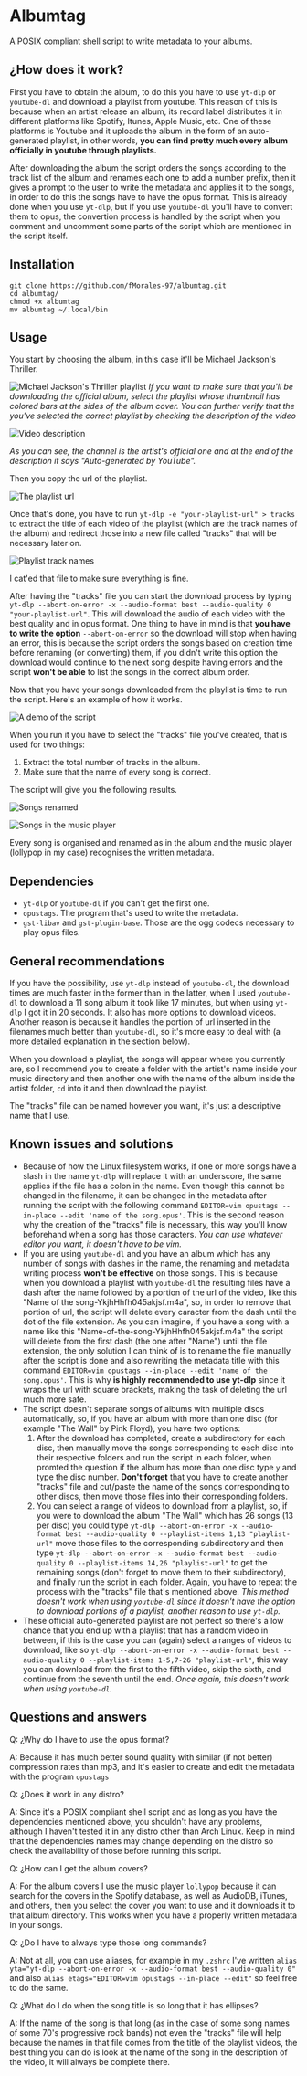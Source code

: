 # Albumtag
A POSIX compliant shell script to write metadata to your albums.

## ¿How does it work?
First you have to obtain the album, to do this you have to use `yt-dlp` or `youtube-dl` and download a playlist from youtube. This reason of this is because when an artist release an album, its record label distributes it in different platforms like Spotify, Itunes, Apple Music, etc. One of these platforms is Youtube and it uploads the album in the form of an auto-generated playlist, in other words, **you can find pretty much every album officially in youtube through playlists.**

After downloading the album the script orders the songs according to the track list of the album and renames each one to add a number prefix, then it gives a prompt to the user to write the metadata and applies it to the songs, in order to do this the songs have to have the opus format. This is already done when you use `yt-dlp`, but if you use `youtube-dl` you'll have to convert them to opus, the convertion process is handled by the script when you comment and uncomment some parts of the script which are mentioned in the script itself.

## Installation
```
git clone https://github.com/fMorales-97/albumtag.git
cd albumtag/
chmod +x albumtag
mv albumtag ~/.local/bin
```
## Usage
You start by choosing the album, in this case it'll be Michael Jackson's Thriller.

![Michael Jackson's Thriller playlist](img/playlist-selected.png)
*If you want to make sure that you'll be downloading the official album, select the playlist whose thumbnail has colored bars at the sides of the album cover. You can further verify that the you've selected the correct playlist by checking the description of the video*

![Video description](img/playlist-description.png)

*As you can see, the channel is the artist's official one and at the end of the description it says "Auto-generated by YouTube".*

Then you copy the url of the playlist.

![The playlist url](img/playlist-url.png)

Once that's done, you have to run `yt-dlp -e "your-playlist-url" > tracks` to extract the title of each video of the playlist (which are the track names of the album) and redirect those into a new file called "tracks" that will be necessary later on.

![Playlist track names](img/playlist-tracks.png)

I cat'ed that file to make sure everything is fine.

After having the "tracks" file you can start the download process by typing `yt-dlp --abort-on-error -x --audio-format best --audio-quality 0 "your-playlist-url"`. This will download the audio of each video with the best quality and in opus format. One thing to have in mind is that **you have to write the option** `--abort-on-error` so the download will stop when having an error, this is because the script orders the songs based on creation time before renaming (or converting) them, if you didn't write this option the download would continue to the next song despite having errors and the script **won't be able** to list the songs in the correct album order.

Now that you have your songs downloaded from the playlist is time to run the script. Here's an example of how it works.

![A demo of the script](img/demo.gif)

When you run it you have to select the "tracks" file you've created, that is used for two things:

1. Extract the total number of tracks in the album.
2. Make sure that the name of every song is correct.

The script will give you the following results.

![Songs renamed](img/album-songs.png)

![Songs in the music player](img/album-in-player.png)

Every song is organised and renamed as in the album and the music player (lollypop in my case) recognises the written metadata.

## Dependencies
* `yt-dlp` or `youtube-dl` if you can't get the first one.
* `opustags`. The program that's used to write the metadata.
* `gst-libav` and `gst-plugin-base`. Those are the ogg codecs necessary to play opus files.

## General recommendations
If you have the possibility, use `yt-dlp` instead of `youtube-dl`, the download times are much faster in the former than in the latter, when I used `youtube-dl` to download a 11 song album it took like 17 minutes, but when using `yt-dlp` I got it in 20 seconds. It also has more options to download videos. Another reason is because it handles the portion of url inserted in the filenames much better than `youtube-dl`, so it's more easy to deal with (a more detailed explanation in the section below).

When you download a playlist, the songs will appear where you currently are, so I recommend you to create a folder with the artist's name inside your music directory and then another one with the name of the album inside the artist folder, `cd` into it and then download the playlist.

The "tracks" file can be named however you want, it's just a descriptive name that I use.

## Known issues and solutions
* Because of how the Linux filesystem works, if one or more songs have a slash in the name `yt-dlp` will replace it with an underscore, the same applies if the file has a colon in the name. Even though this cannot be changed in the filename, it can be changed in the metadata after running the script with the following command `EDITOR=vim opustags --in-place --edit 'name of the song.opus'`. This is the second reason why the creation of the "tracks" file is necessary, this way you'll know beforehand when a song has those caracters. *You can use whatever editor you want, it doesn't have to be vim.*
* If you are using `youtube-dl` and you have an album which has any number of songs with dashes in the name, the renaming and metadata writing process **won't be effective** on those songs. This is because when you download a playlist with `youtube-dl` the resulting files have a dash after the name followed by a portion of the url of the video, like this "Name of the song-YkjhHhfh045akjsf.m4a", so, in order to remove that portion of url, the script will delete every caracter from the dash until the dot of the file extension. As you can imagine, if you have a song with a name like this "Name-of-the-song-YkjhHhfh045akjsf.m4a" the script will delete from the first dash (the one after "Name") until the file extension, the only solution I can think of is to rename the file manually after the script is done and also rewriting the metadata title with this command `EDITOR=vim opustags --in-place --edit 'name of the song.opus'`. This is why **is highly recommended to use yt-dlp** since it wraps the url with square brackets, making the task of deleting the url much more safe.
* The script doesn't separate songs of albums with multiple discs automatically, so, if you have an album with more than one disc (for example "The Wall" by Pink Floyd), you have two options:
  1. After the download has completed, create a subdirectory for each disc, then manually move the songs corresponding to each disc into their respective folders and run the script in each folder, when promted the question if the album has more than one disc type `y` and type the disc number. **Don't forget** that you have to create another "tracks" file and cut/paste the name of the songs corresponding to other discs, then move those files into their corresponding folders.
  2. You can select a range of videos to download from a playlist, so, if you were to download the album "The Wall" which has 26 songs (13 per disc) you could type `yt-dlp --abort-on-error -x --audio-format best --audio-quality 0 --playlist-items 1,13 "playlist-url"` move those files to the corresponding subdirectory and then type `yt-dlp --abort-on-error -x --audio-format best --audio-quality 0 --playlist-items 14,26 "playlist-url"` to get the remaining songs (don't forget to move them to their subdirectory), and finally run the script in each folder. Again, you have to repeat the process with the "tracks" file that's mentioned above. *This method doesn't work when using `youtube-dl` since it doesn't have the option to download portions of a playlist, another reason to use `yt-dlp`.*
* These official auto-generated playlist are not perfect so there's a low chance that you end up with a playlist that has a random video in between, if this is the case you can (again) select a ranges of videos to download, like so `yt-dlp --abort-on-error -x --audio-format best --audio-quality 0 --playlist-items 1-5,7-26 "playlist-url"`, this way you can download from the first to the fifth video, skip the sixth, and continue from the seventh until the end. *Once again, this doesn't work when using `youtube-dl`.*

## Questions and answers
Q: ¿Why do I have to use the opus format?

A: Because it has much better sound quality with similar (if not better) compression rates than mp3, and it's easier to create and edit the metadata with the program `opustags`

Q: ¿Does it work in any distro?

A: Since it's a POSIX compliant shell script and as long as you have the dependencies mentioned above, you shouldn't have any problems, although I haven't tested it in any distro other than Arch Linux. Keep in mind that the dependencies names may change depending on the distro so check the availability of those before running this script.

Q: ¿How can I get the album covers?

A: For the album covers I use the music player `lollypop` because it can search for the covers in the Spotify database, as well as AudioDB, iTunes, and others, then you select the cover you want to use and it downloads it to that album directory. This works when you have a properly written metadata in your songs.

Q: ¿Do I have to always type those long commands?

A: Not at all, you can use aliases, for example in my `.zshrc` I've written `alias yta="yt-dlp --abort-on-error -x --audio-format best --audio-quality 0"` and also `alias etags="EDITOR=vim opustags --in-place --edit"` so feel free to do the same.

Q: ¿What do I do when the song title is so long that it has ellipses?

A: If the name of the song is that long (as in the case of some song names of some 70's progressive rock bands) not even the "tracks" file will help because the names in that file comes from the title of the playlist videos, the best thing you can do is look at the name of the song in the description of the video, it will always be complete there.
